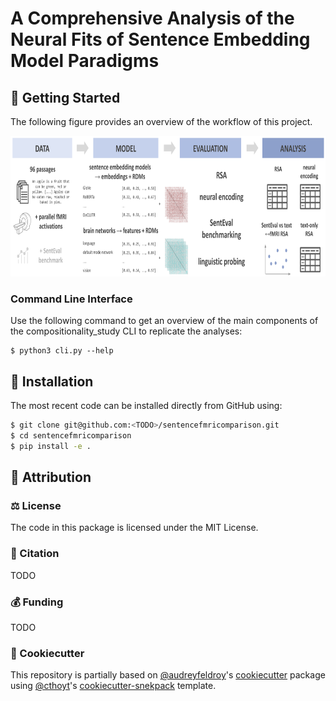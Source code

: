 # A Comprehensive Analysis of the Neural Fits of Sentence Embedding Model Paradigms

## 💪 Getting Started

The following figure provides an overview of the workflow of this project.

<p align="center">
  <img src="images/workflow.png" height="225">
</p>

### Command Line Interface

Use the following command to get an overview of the main components of the compositionality_study CLI to replicate the analyses:

```shell
$ python3 cli.py --help
```

## 🚀 Installation

The most recent code can be installed directly from GitHub using:

```bash
$ git clone git@github.com:<TODO>/sentencefmricomparison.git
$ cd sentencefmricomparison
$ pip install -e .
```
## 👋 Attribution

### ⚖️ License

The code in this package is licensed under the MIT License.

### 📖 Citation

TODO

### 💰 Funding

TODO

### 🍪 Cookiecutter

This repository is partially based on [@audreyfeldroy](https://github.com/audreyfeldroy)'s
[cookiecutter](https://github.com/cookiecutter/cookiecutter) package using [@cthoyt](https://github.com/cthoyt)'s
[cookiecutter-snekpack](https://github.com/cthoyt/cookiecutter-snekpack) template.
